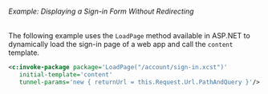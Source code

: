 <div class="note eg" markdown="1">

###### Example: Displaying a Sign-in Form Without Redirecting
The following example uses the `LoadPage` method available in ASP.NET to dynamically load the sign-in page of a web app and call the `content` template.

```xml
<c:invoke-package package='LoadPage("/account/sign-in.xcst")'
   initial-template='content'
   tunnel-params='new { returnUrl = this.Request.Url.PathAndQuery }'/>
```

</div>
